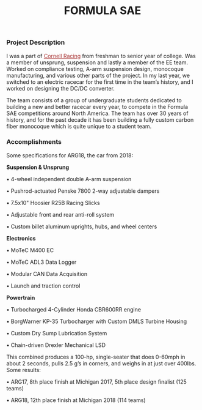﻿---
layout: default
title: FORMULA SAE
category: portfolio
modal-id: 17
vid1: <div class="video-container"> <iframe class="video" src="https://www.youtube.com/embed/F3nrNjeLUbU" allowfullscreen></iframe> </div>
vid2: null
img: FSAE/fsae1.jpg
img2: FSAE/cars.jpg 
img3: FSAE/arg16.jpg 
img4: FSAE/ARG17_FDR_Suspension_A-arms2.jpg 
img5: FSAE/welding.jpg 
project-date: 2015-2019
languages:
concepts:
- Automotive Engineering
- Systems Design
- Metal, Plastics and Composites Manufacturing
- Thermo/Fluid Dynamics Design and Analysis
tools:
- Autodesk Inventor
- ANSYS
- Altium Designer
- Autodesk Fusion (CAM)
- Manual/CNC Lathe and Mill
- TIG Welder
---

### Project Description

I was a part of <a href="https://cornellracing.org/" style="color: #a83232" target="_blank">Cornell Racing</a> from freshman to senior year of college. Was a member of unsprung, suspension and lastly a member of the EE team. Worked on compliance testing, A-arm suspension design, monocoque manufacturing, and various other parts of the project. In my last year, we switched to an electric racecar for the first time in the team’s history, and I worked on designing the DC/DC converter.

 The team consists of a group of undergraduate students dedicated to building a new and better racecar every year, to compete in the Formula SAE competitions around North America. The team has over 30 years of history, and for the past decade it has been building a fully custom carbon fiber monocoque which is quite unique to a student team.

### Accomplishments

Some specifications for ARG18, the car from 2018:

<b>Suspension & Unsprung</b>

• 4-wheel independent double A-arm suspension

• Pushrod-actuated Penske 7800 2-way adjustable dampers

• 7.5x10" Hoosier R25B Racing Slicks

• Adjustable front and rear anti-roll system

• Custom billet aluminum uprights, hubs, and wheel centers

<b>Electronics</b>

• MoTeC M400 EC

• MoTeC ADL3 Data Logger

• Modular CAN Data Acquisition

• Launch and traction control

<b>Powertrain</b>

• Turbocharged 4-Cylinder Honda CBR600RR engine

• BorgWarner KP-35 Turbocharger with Custom DMLS Turbine Housing

• Custom Dry Sump Lubrication System

• Chain-driven Drexler Mechanical LSD

This combined produces a 100-hp, single-seater that does 0-60mph in about 2 seconds, pulls 2.5 g’s in corners, and weighs in at just over 400lbs. Some results:

• ARG17, 8th place finish at Michigan 2017, 5th place design finalist (125 teams)

• ARG18, 12th place finish at Michigan 2018 (114 teams)
